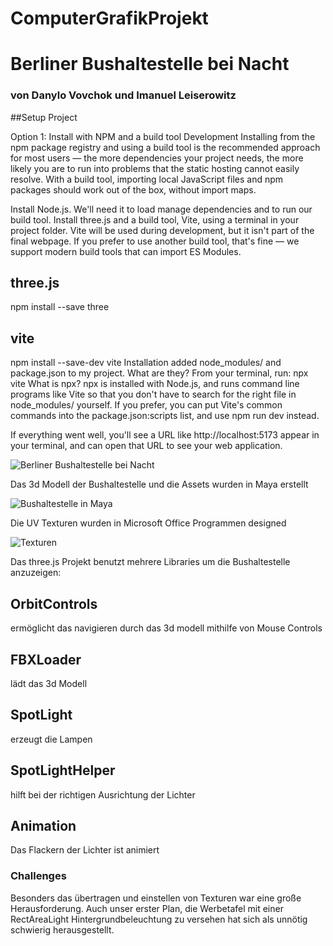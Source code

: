 # ComputerGrafikProjekt
# Berliner Bushaltestelle bei Nacht
### von Danylo Vovchok und Imanuel Leiserowitz


##Setup Project

Option 1: Install with NPM and a build tool
Development
Installing from the npm package registry and using a build tool is the recommended approach for most users — the more dependencies your project needs, the more likely you are to run into problems that the static hosting cannot easily resolve. With a build tool, importing local JavaScript files and npm packages should work out of the box, without import maps.

Install Node.js. We'll need it to load manage dependencies and to run our build tool.
Install three.js and a build tool, Vite, using a terminal in your project folder. Vite will be used during development, but it isn't part of the final webpage. If you prefer to use another build tool, that's fine — we support modern build tools that can import ES Modules.

## three.js
npm install --save three

## vite
npm install --save-dev vite
Installation added node_modules/ and package.json to my project. What are they?
From your terminal, run:
npx vite
What is npx?
npx is installed with Node.js, and runs command line programs like Vite so that you don't have to search for the right file in node_modules/ yourself. If you prefer, you can put Vite's common commands into the package.json:scripts list, and use npm run dev instead.

If everything went well, you'll see a URL like http://localhost:5173 appear in your terminal, and can open that URL to see your web application.



![Berliner Bushaltestelle bei Nacht](https://imgur.com/a/lDGNoDM)

Das 3d Modell der Bushaltestelle und die Assets wurden in Maya erstellt

![Bushaltestelle in Maya](https://imgur.com/ghMCQCQ)

Die UV Texturen wurden in Microsoft Office Programmen designed

![Texturen](https://imgur.com/RBiPxMN)

Das three.js Projekt benutzt mehrere Libraries um die Bushaltestelle anzuzeigen:

## OrbitControls

ermöglicht das navigieren durch das 3d modell mithilfe von Mouse Controls

## FBXLoader

lädt das 3d Modell

## SpotLight

erzeugt die Lampen

## SpotLightHelper

hilft bei der richtigen Ausrichtung der Lichter

## Animation

Das Flackern der Lichter ist animiert 

### Challenges

Besonders das übertragen und einstellen von Texturen war eine große Herausforderung. Auch unser erster Plan, die Werbetafel 
mit einer RectAreaLight Hintergrundbeleuchtung zu versehen hat sich als unnötig schwierig herausgestellt. 

